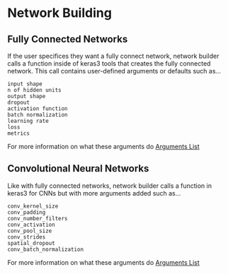 # Network Building  
  
## Fully Connected Networks  
  
If the user specifices they want a fully connect network, network builder calls a function inside of keras3 tools that creates the fully connected network. This call contains user-defined arguments or defaults such as...  
  
```
input shape  
n of hidden units  
output shape  
dropout  
activation function  
batch normalization  
learning rate  
loss  
metrics  
```
  
For more information on what these arguments do [Arguments List](../../../api/args_list.md)  
  
## Convolutional Neural Networks

Like with fully connected networks, network builder calls a function in keras3 for CNNs but with more arguments added such as...
  
```  
conv_kernel_size  
conv_padding  
conv_number_filters  
conv_activation  
conv_pool_size  
conv_strides  
spatial_dropout
conv_batch_normalization
```

For more information on what these arguments do [Arguments List](../../..api/args_list.md)